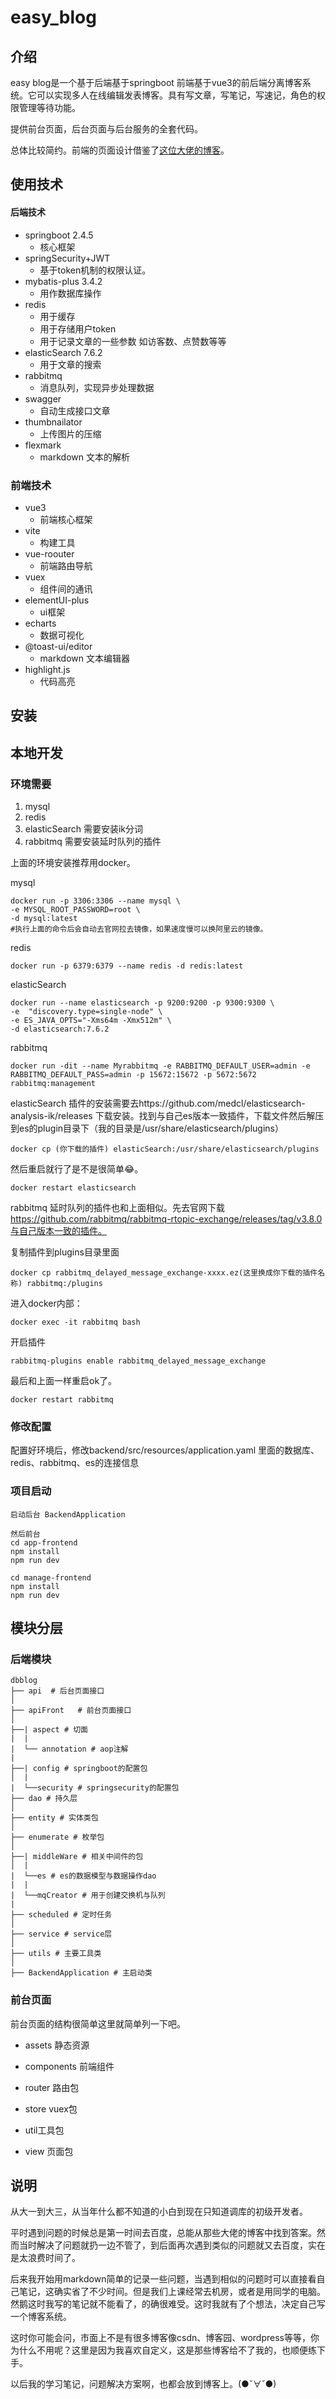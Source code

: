 # easy_blog

## 介绍

easy blog是一个基于后端基于springboot 前端基于vue3的前后端分离博客系统。它可以实现多人在线编辑发表博客。具有写文章，写笔记，写速记，角色的权限管理等待功能。

提供前台页面，后台页面与后台服务的全套代码。

总体比较简约。前端的页面设计借鉴了[这位大佬的博客](https://github.com/wsydxiangwang/Mood)。

## 使用技术

#### 后端技术

- springboot 2.4.5
  - 核心框架
- springSecurity+JWT
  - 基于token机制的权限认证。
- mybatis-plus 3.4.2
  - 用作数据库操作
- redis
  - 用于缓存
  - 用于存储用户token
  - 用于记录文章的一些参数 如访客数、点赞数等等
- elasticSearch 7.6.2
  - 用于文章的搜索
- rabbitmq
  - 消息队列，实现异步处理数据
- swagger
  - 自动生成接口文章
- thumbnailator
  - 上传图片的压缩
- flexmark
  - markdown 文本的解析

### 前端技术

- vue3 
  - 前端核心框架
- vite
  - 构建工具
- vue-roouter 
  - 前端路由导航
- vuex
  - 组件间的通讯
- elementUI-plus
  - ui框架
- echarts
  - 数据可视化
- @toast-ui/editor
  - markdown 文本编辑器
- highlight.js
  - 代码高亮

## 安装



## 本地开发

### 环境需要

1. mysql
2. redis
3. elasticSearch 需要安装ik分词
4. rabbitmq 需要安装延时队列的插件

上面的环境安装推荐用docker。

mysql

```shell
docker run -p 3306:3306 --name mysql \
-e MYSQL_ROOT_PASSWORD=root \
-d mysql:latest
#执行上面的命令后会自动去官网拉去镜像，如果速度慢可以换阿里云的镜像。
```

redis

```shell
docker run -p 6379:6379 --name redis -d redis:latest
```

elasticSearch 

```shell
docker run --name elasticsearch -p 9200:9200 -p 9300:9300 \
-e  "discovery.type=single-node" \
-e ES_JAVA_OPTS="-Xms64m -Xmx512m" \
-d elasticsearch:7.6.2 
```

rabbitmq 

```shell
docker run -dit --name Myrabbitmq -e RABBITMQ_DEFAULT_USER=admin -e RABBITMQ_DEFAULT_PASS=admin -p 15672:15672 -p 5672:5672 rabbitmq:management
```

elasticSearch 插件的安装需要去https://github.com/medcl/elasticsearch-analysis-ik/releases 下载安装。找到与自己es版本一致插件，下载文件然后解压到es的plugin目录下（我的目录是/usr/share/elasticsearch/plugins）

```shell
docker cp (你下载的插件) elasticSearch:/usr/share/elasticsearch/plugins
```

然后重启就行了是不是很简单😂。

```shell
docker restart elasticsearch
```

rabbitmq 延时队列的插件也和上面相似。先去官网下载 https://github.com/rabbitmq/rabbitmq-rtopic-exchange/releases/tag/v3.8.0与自己版本一致的插件。

复制插件到plugins目录里面

```shell
docker cp rabbitmq_delayed_message_exchange-xxxx.ez(这里换成你下载的插件名称) rabbitmq:/plugins
```

进入docker内部：

```shell
docker exec -it rabbitmq bash
```

开启插件

```shell
rabbitmq-plugins enable rabbitmq_delayed_message_exchange
```

最后和上面一样重启ok了。

```shell
docker restart rabbitmq
```

### 修改配置

配置好环境后，修改backend/src/resources/application.yaml 里面的数据库、redis、rabbitmq、es的连接信息

### 项目启动

```shell
启动后台 BackendApplication

然后前台
cd app-frontend 
npm install
npm run dev

cd manage-frontend
npm install
npm run dev
```



## 模块分层

### 后端模块

```shell
dbblog
├── api  # 后台页面接口
│  
├── apiFront   # 前台页面接口
│  
├──| aspect # 切面
|  |
|  └── annotation # aop注解
|
├──| config # springboot的配置包
│  |
|  └──security # springsecurity的配置包
├── dao # 持久层
│   
├── entity # 实体类包
│   
├── enumerate # 枚举包
│   
├──| middleWare # 相关中间件的包
│  |
|  └──es # es的数据模型与数据操作dao
|  |
|  └──mqCreator # 用于创建交换机与队列
|
├── scheduled # 定时任务
│   
├── service # service层
│   
├── utils # 主要工具类
│   
├── BackendApplication # 主启动类
```

### 前台页面

前台页面的结构很简单这里就简单列一下吧。

- assets 静态资源

- components 前端组件

- router 路由包

- store vuex包

- util工具包

- view 页面包

  

##  说明

从大一到大三，从当年什么都不知道的小白到现在只知道调库的初级开发者。

平时遇到问题的时候总是第一时间去百度，总能从那些大佬的博客中找到答案。然而当时解决了问题就扔一边不管了，到后面再次遇到类似的问题就又去百度，实在是太浪费时间了。

后来我开始用markdown简单的记录一些问题，当遇到相似的问题时可以直接看自己笔记，这确实省了不少时间。但是我们上课经常去机房，或者是用同学的电脑。然鹅这时我写的笔记就不能看了，的确很难受。这时我就有了个想法，决定自己写一个博客系统。

这时你可能会问，市面上不是有很多博客像csdn、博客园、wordpress等等，你为什么不用呢？这里是因为我喜欢自定义，这是那些博客给不了我的，也顺便练下手。

以后我的学习笔记，问题解决方案啊，也都会放到博客上。(●ˇ∀ˇ●)

